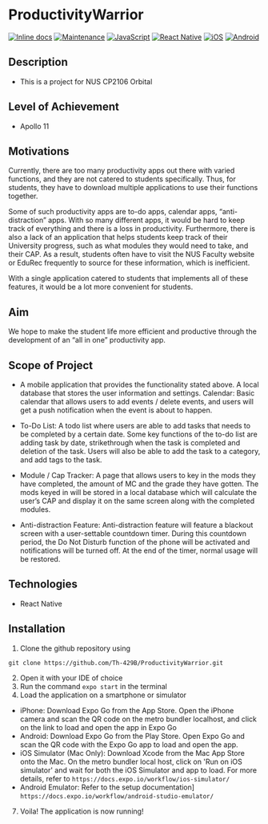 # ProductivityWarrior
[![Inline docs](http://inch-ci.org/github/Th-429B/ProductivityWarrior.svg?branch=main)](http://inch-ci.org/github/Th-429B/ProductivityWarrior)
[![Maintenance](https://img.shields.io/badge/Maintained%3F-yes-green.svg)](https://github.com/Th-429B/ProductivityWarrior/)
[![JavaScript](https://img.shields.io/badge/JavaScript-F7DF1E?style=for-the-badge&logo=javascript&logoColor=black)](https://www.javascript.com)
[![React Native](https://img.shields.io/badge/React_Native-20232A?style=for-the-badge&logo=react&logoColor=61DAFB)](https://reactnative.dev)
[![iOS](https://img.shields.io/badge/iOS-000000?style=for-the-badge&logo=ios&logoColor=white)](https://www.apple.com)
[![Android](https://img.shields.io/badge/Android-3DDC84?style=for-the-badge&logo=android&logoColor=white)](https://www.android.com)


## Description
* This is a project for NUS CP2106 Orbital

## Level of Achievement
* Apollo 11

## Motivations
Currently, there are too many productivity apps out there with varied functions, and they are not catered to students specifically. Thus, for students, they have to download multiple applications to use their functions together. 
 
Some of such productivity apps are to-do apps, calendar apps, “anti-distraction” apps. With so many different apps, it would be hard to keep track of everything and there is a loss in productivity. Furthermore, there is also a lack of an application that helps students keep track of their University progress, such as what modules they would need to take, and their CAP. As a result, students often have to visit the NUS Faculty website or EduRec frequently to source for these information, which is inefficient. 

With a single application catered to students that implements all of these features, it would be a lot more convenient for students.

## Aim

We hope to make the student life more efficient and productive through the development of an “all in one” productivity app.

## Scope of Project

* A mobile application that provides the functionality stated above. A local database that stores the user information and settings.
Calendar: Basic calendar that allows users to add events / delete events, and users will get a push notification when the event is about to happen.

* To-Do List: A todo list where users are able to add tasks that needs to be completed by a certain date. Some key functions of the to-do list are adding task by date, strikethrough when the task is completed and deletion of the task. Users will also be able to add the task to a category, and add tags to the task.
 
* Module / Cap Tracker: A page that allows users to key in the mods they have completed, the amount of MC and the grade they have gotten. The mods keyed in will be stored in a local database which will calculate the user’s CAP and display it on the same screen along with the completed modules.

* Anti-distraction Feature: Anti-distraction feature will feature a blackout screen with a user-settable countdown timer. During this countdown period, the Do Not Disturb function of the phone will be activated and notifications will be turned off. At the end of the timer, normal usage will be restored.

## Technologies

* React Native

## Installation

1. Clone the github repository using 
```
git clone https://github.com/Th-429B/ProductivityWarrior.git
```
2. Open it with your IDE of choice
3. Run the command ``` expo start ``` in the terminal
4. Load the application on a smartphone or simulator
* iPhone: Download Expo Go from the App Store. Open the iPhone camera and scan the QR code on the metro bundler localhost, and click on the link to load and open the app in Expo Go
* Android: Download Expo Go from the Play Store. Open Expo Go and scan the QR code with the Expo Go app to load and open the app.
* iOS Simulator (Mac Only): Download Xcode from the Mac App Store onto the Mac. On the metro bundler local host, click on 'Run on iOS simulator' and wait for both the iOS Simulator and app to load. For more details, refer to
```https://docs.expo.io/workflow/ios-simulator/```
* Android Emulator: Refer to the setup documentation]
```https://docs.expo.io/workflow/android-studio-emulator/```
7. Voila! The application is now running!
